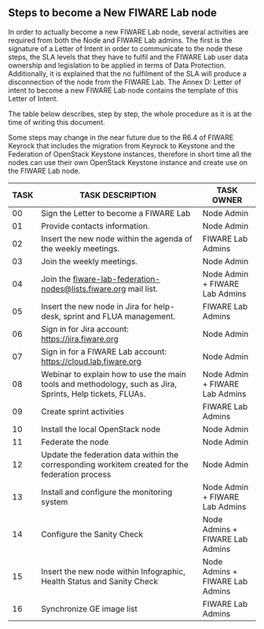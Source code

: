 ## Steps to become a New FIWARE Lab node

In order to actually become a new FIWARE Lab node, several activities
are required from both the Node and FIWARE Lab admins. The first is the
signature of a Letter of Intent in order to communicate to the node
these steps, the SLA levels that they have to fulfil and the FIWARE Lab
user data ownership and legislation to be applied in terms of Data
Protection. Additionally, it is explained that the no fulfilment of the
SLA will produce a disconnection of the node from the FIWARE Lab. The
Annex D: Letter of intent to become a new FIWARE Lab node contains the
template of this Letter of Intent.

The table below describes, step by step, the whole procedure as it is at
the time of writing this document.

Some steps may change in the near future due to the R6.4 of FIWARE
Keyrock that includes the migration from Keyrock to Keystone and the
Federation of OpenStack Keystone instances, therefore in short time all
the nodes can use their own OpenStack Keystone instance and create use
on the FIWARE Lab node.

| **TASK** | **TASK DESCRIPTION** | **TASK OWNER** |
| --- | --- | --- |
| 00 | Sign the Letter to become a FIWARE Lab | Node Admin |
| 01 | Provide contacts information. | Node Admin |
| 02 | Insert the new node within the agenda of the weekly meetings. | FIWARE Lab Admins
| 03 | Join the weekly meetings. | Node Admin |
| 04 | Join the <fiware-lab-federation-nodes@lists.fiware.org> mail list. | Node Admin + FIWARE Lab Admins |
| 05 | Insert the new node in Jira for help-desk, sprint and FLUA management. | FIWARE Lab Admins |
| 06 | Sign in for Jira account: <https://jira.fiware.org> | Node Admin |
| 07 | Sign in for a FIWARE Lab account: <https://cloud.lab.fiware.org> | Node Admin
| 08 | Webinar to explain how to use the main tools and methodology, such as Jira, Sprints, Help tickets, FLUAs. | Node Admin + FIWARE Lab Admins |
| 09 | Create sprint activities | FIWARE Lab Admins |
| 10 | Install the local OpenStack node | Node Admin |
| 11 | Federate the node | Node Admin |
| 12 | Update the federation data within the corresponding workitem created for the federation process | Node Admin |
| 13 | Install and configure the monitoring system | Node Admin + FIWARE Lab Admins |
| 14 | Configure the Sanity Check | Node Admins + FIWARE Lab Admins |
| 15 | Insert the new node within Infographic, Health Status and Sanity Check | Node Admins + FIWARE Lab Admins |
| 16 | Synchronize GE image list | FIWARE Lab Admins |